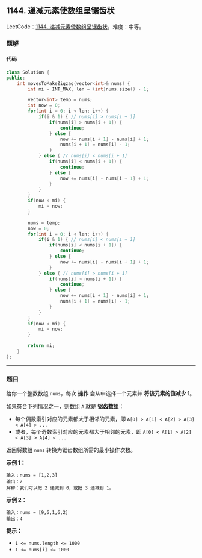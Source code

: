 ## 1144. 递减元素使数组呈锯齿状

LeetCode：[1144. 递减元素使数组呈锯齿状](https://leetcode.cn/problems/decrease-elements-to-make-array-zigzag/)，难度：中等。

### 题解

#### 代码

```c++
class Solution {
public:
    int movesToMakeZigzag(vector<int>& nums) {
        int mi = INT_MAX, len = (int)nums.size() - 1;

        vector<int> temp = nums;
        int now = 0;
        for(int i = 0; i < len; i++) {
            if(i & 1) { // nums[i] > nums[i + 1]
                if(nums[i] > nums[i + 1]) {
                    continue;
                } else {
                    now += nums[i + 1] - nums[i] + 1;
                    nums[i + 1] = nums[i] - 1;
                }
            } else { // nums[i] < nums[i + 1]
                if(nums[i] < nums[i + 1]) {
                    continue;
                } else {
                    now += nums[i] - nums[i + 1] + 1;
                }
            }
        }
        if(now < mi) {
            mi = now;
        }

        nums = temp;
        now = 0;
        for(int i = 0; i < len; i++) {
            if(i & 1) { // nums[i] < nums[i + 1]
                if(nums[i] < nums[i + 1]) {
                    continue;
                } else {
                    now += nums[i] - nums[i + 1] + 1;
                }
            } else { // nums[i] > nums[i + 1]
                if(nums[i] > nums[i + 1]) {
                    continue;
                } else {
                    now += nums[i + 1] - nums[i] + 1;
                    nums[i + 1] = nums[i] - 1;
                }
            }
        }
        if(now < mi) {
            mi = now;
        }

        return mi;
    }
};
```



---



### 题目

给你一个整数数组 `nums`，每次 **操作** 会从中选择一个元素并 **将该元素的值减少 1**。

如果符合下列情况之一，则数组 `A` 就是 **锯齿数组**：

- 每个偶数索引对应的元素都大于相邻的元素，即 `A[0] > A[1] < A[2] > A[3] < A[4] > ...`
- 或者，每个奇数索引对应的元素都大于相邻的元素，即 `A[0] < A[1] > A[2] < A[3] > A[4] < ...`

返回将数组 `nums` 转换为锯齿数组所需的最小操作次数。

 

**示例 1：**

```
输入：nums = [1,2,3]
输出：2
解释：我们可以把 2 递减到 0，或把 3 递减到 1。
```

**示例 2：**

```
输入：nums = [9,6,1,6,2]
输出：4
```

 

**提示：**

- `1 <= nums.length <= 1000`
- `1 <= nums[i] <= 1000`

